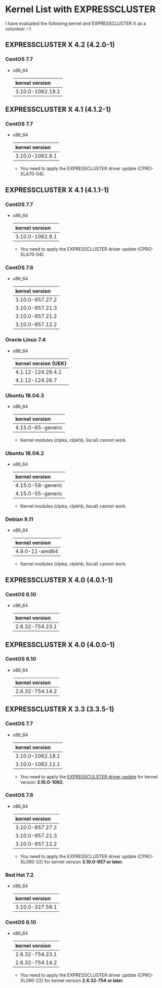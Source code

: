 # Kernel List with EXPRESSCLUSTER
I have evaluated the following kernel and EXPRESSCLUSTER X as a *volunteer* :-)

## EXPRESSCLUSTER X 4.2 (4.2.0-1)
### CentOS 7.7
- x86_64

  |kernel version |
  |:--------------|
  |3.10.0-1062.18.1|

## EXPRESSCLUSTER X 4.1 (4.1.2-1)
### CentOS 7.7
- x86_64

  |kernel version |
  |:--------------|
  |3.10.0-1062.9.1|

  - You need to apply the EXPRESSCLUSTER driver update (CPRO-XLA70-04).

## EXPRESSCLUSTER X 4.1 (4.1.1-1)
### CentOS 7.7
- x86_64

  |kernel version |
  |:--------------|
  |3.10.0-1062.9.1|

  - You need to apply the EXPRESSCLUSTER driver update (CPRO-XLA70-04).


### CentOS 7.6
- x86_64

  |kernel version |
  |:--------------|
  |3.10.0-957.27.2|
  |3.10.0-957.21.3|
  |3.10.0-957.21.2|
  |3.10.0-957.12.2|

### Oracle Linux 7.4
- x86_64

  |kernel version (UEK)|
  |:--------------|
  |4.1.12-124.29.4.1|
  |4.1.12-124.26.7|

### Ubuntu 18.04.3
- x86_64

  |kernel version |
  |:--------------|
  |4.15.0-65-generic|
  
  - Kernel modules (clpka, clpkhb, liscal) cannot work.


### Ubuntu 18.04.2
- x86_64

  |kernel version |
  |:--------------|
  |4.15.0-58-generic|
  |4.15.0-55-generic|

  - Kernel modules (clpka, clpkhb, liscal) cannot work.


### Debian 9.11
- x86_64

  |kernel version |
  |:--------------|
  |4.9.0-11-amd64 |

  - Kernel modules (clpka, clpkhb, liscal) cannot work.

## EXPRESSCLUSTER X 4.0 (4.0.1-1)
### CentOS 6.10
- x86_64

  |kernel version |
  |:--------------|
  |2.6.32-754.23.1|

## EXPRESSCLUSTER X 4.0 (4.0.0-1)
### CentOS 6.10
- x86_64

  |kernel version |
  |:--------------|
  |2.6.32-754.14.2|

## EXPRESSCLUSTER X 3.3 (3.3.5-1)
### CentOS 7.7
- x86_64

  |kernel version |
  |:--------------|
  |3.10.0-1062.18.1|
  |3.10.0-1062.12.1|

  - You need to apply the [EXPRESSCULSTER driver update](https://www.support.nec.co.jp/en/View.aspx?NoClear=on&id=4140100112) for kernel version **3.10.0-1062**.

### CentOS 7.6
- x86_64

  |kernel version |
  |:--------------|
  |3.10.0-957.27.2|
  |3.10.0-957.21.3|
  |3.10.0-957.12.2|

  - You need to apply the EXPRESSCLUSTER driver update (CPRO-XL060-22) for kernel version **3.10.0-957 or later**.

### Red Hat 7.2
- x86_64

  |kernel version |
  |:--------------|
  |3.10.0-327.59.1|


### CentOS 6.10
- x86_64

  |kernel version |
  |:--------------|
  |2.6.32-754.23.1|
  |2.6.32-754.14.2|

  - You need to apply the EXPRESSCLUSTER driver update (CPRO-XL060-22) for kernel version **2.6.32-754 or later**.
